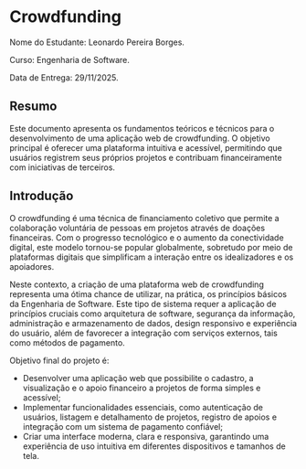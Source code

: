 # Crowdfunding

Nome do Estudante: Leonardo Pereira Borges.

Curso: Engenharia de Software.

Data de Entrega: 29/11/2025.

## Resumo

Este documento apresenta os fundamentos teóricos e técnicos para o desenvolvimento de uma aplicação web de crowdfunding. O objetivo principal é oferecer uma plataforma intuitiva e acessível, permitindo que usuários registrem seus próprios projetos e contribuam financeiramente com iniciativas de terceiros.

## Introdução

O crowdfunding é uma técnica de financiamento coletivo que permite a colaboração voluntária de pessoas em projetos através de doações financeiras.  Com o progresso tecnológico e o aumento da conectividade digital, este modelo tornou-se popular globalmente, sobretudo por meio de plataformas digitais que simplificam a interação entre os idealizadores e os apoiadores.

Neste contexto, a criação de uma plataforma web de crowdfunding representa uma ótima chance de utilizar, na prática, os princípios básicos da Engenharia de Software.  Este tipo de sistema requer a aplicação de princípios cruciais como arquitetura de software, segurança da informação, administração e armazenamento de dados, design responsivo e experiência do usuário, além de favorecer a integração com serviços externos, tais como métodos de pagamento.

Objetivo final do projeto é:

- Desenvolver uma aplicação web que possibilite o cadastro, a visualização e o apoio financeiro a projetos de forma simples e acessível;
- Implementar funcionalidades essenciais, como autenticação de usuários, listagem e detalhamento de projetos, registro de apoios e integração com um sistema de pagamento confiável;
- Criar uma interface moderna, clara e responsiva, garantindo uma experiência de uso intuitiva em diferentes dispositivos e tamanhos de tela.